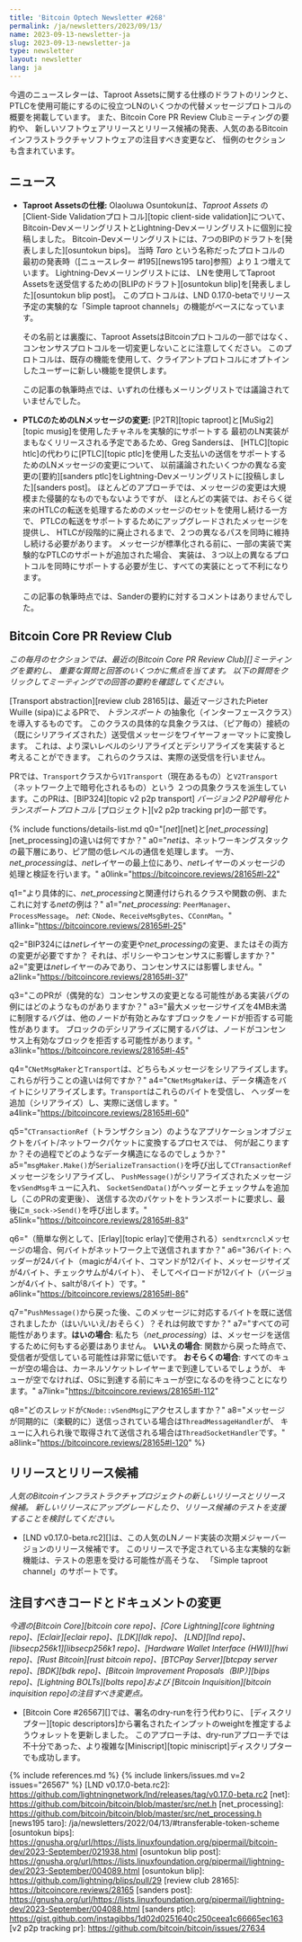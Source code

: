 ```yaml
---
title: 'Bitcoin Optech Newsletter #268'
permalink: /ja/newsletters/2023/09/13/
name: 2023-09-13-newsletter-ja
slug: 2023-09-13-newsletter-ja
type: newsletter
layout: newsletter
lang: ja
---
```

今週のニュースレターは、Taproot Assetsに関する仕様のドラフトのリンクと、
PTLCを使用可能にするのに役立つLNのいくつかの代替メッセージプロトコルの概要を掲載しています。
また、Bitcoin Core PR Review Clubミーティングの要約や、
新しいソフトウェアリリースとリリース候補の発表、人気のあるBitcoinインフラストラクチャソフトウェアの注目すべき変更など、
恒例のセクションも含まれています。

## ニュース

- **Taproot Assetsの仕様:** Olaoluwa Osuntokunは、_Taproot Assets_ の
  [Client-Side Validationプロトコル][topic client-side validation]について、
  Bitcoin-DevメーリングリストとLightning-Devメーリングリストに個別に投稿しました。
  Bitcoin-Devメーリングリストには、7つのBIPのドラフトを[発表しました][osuntokun bips]。
  当時 _Taro_ という名称だったプロトコルの最初の発表時（[ニュースレター #195][news195 taro]参照）より１つ増えています。
  Lightning-Devメーリングリストには、
  LNを使用してTaproot Assetsを送受信するための[BLIPのドラフト][osuntokun blip]を[発表しました][osuntokun blip post]。
  このプロトコルは、LND 0.17.0-betaでリリース予定の実験的な「Simple taproot channels」の機能がベースになっています。

  その名前とは裏腹に、Taproot AssetsはBitcoinプロトコルの一部ではなく、
  コンセンサスプロトコルを一切変更しないことに注意してください。
  このプロトコルは、既存の機能を使用して、クライアントプロトコルにオプトインしたユーザーに新しい機能を提供します。

  この記事の執筆時点では、いずれの仕様もメーリングリストでは議論されていませんでした。

- **PTLCのためのLNメッセージの変更:** [P2TR][topic taproot]と[MuSig2][topic musig]を使用したチャネルを実験的にサポートする
  最初のLN実装がまもなくリリースされる予定であるため、Greg Sandersは、
  [HTLC][topic htlc]の代わりに[PTLC][topic ptlc]を使用した支払いの送信をサポートするためのLNメッセージの変更について、
  以前議論されたいくつかの異なる変更の[要約][sanders ptlc]をLightning-Devメーリングリストに[投稿しました][sanders post]。
  ほとんどのアプローチでは、メッセージの変更は大規模また侵襲的なものでもないようですが、
  ほとんどの実装では、おそらく従来のHTLCの転送を処理するためのメッセージのセットを使用し続ける一方で、
  PTLCの転送をサポートするためにアップグレードされたメッセージを提供し、
  HTLCが段階的に廃止されるまで、２つの異なるパスを同時に維持し続ける必要があります。
  メッセージが標準化される前に、一部の実装で実験的なPTLCのサポートが追加された場合、
  実装は、３つ以上の異なるプロトコルを同時にサポートする必要が生じ、すべての実装にとって不利になります。

  この記事の執筆時点では、Sanderの要約に対するコメントはありませんでした。

## Bitcoin Core PR Review Club

*この毎月のセクションでは、最近の[Bitcoin Core PR Review Club][]ミーティングを要約し、
重要な質問と回答のいくつかに焦点を当てます。
以下の質問をクリックしてミーティングでの回答の要約を確認してください。*

[Transport abstraction][review club 28165]は、最近マージされたPieter Wuille (sipa)によるPRで、
_トランスポート_ の抽象化（インターフェースクラス）を導入するものです。
このクラスの具体的な具象クラスは、（ピア毎の）接続の（既にシリアライズされた）送受信メッセージをワイヤーフォーマットに変換します。
これは、より深いレベルのシリアライズとデシリアライズを実装すると考えることができます。
これらのクラスは、実際の送受信を行いません。

PRでは、`Transport`クラスから`V1Transport`（現在あるもの）と`V2Transport`（ネットワーク上で暗号化されるもの）という
２つの具象クラスを派生しています。このPRは、[BIP324][topic v2 p2p transport]
_バージョン2 P2P暗号化トランスポートプロトコル_ [プロジェクト][v2 p2p tracking pr]の一部です。

{% include functions/details-list.md
  q0="[*net*][net]と[*net_processing*][net_processing]の違いは何ですか？"
  a0="*net*は、ネットワーキングスタックの最下層にあり、ピア間の低レベルの通信を処理します。
      一方、*net_processing*は、*net*レイヤーの最上位にあり、*net*レイヤーのメッセージの処理と検証を行います。"
  a0link="https://bitcoincore.reviews/28165#l-22"

  q1="より具体的に、*net_processing*と関連付けられるクラスや関数の例、またこれに対する*net*の例は？"
  a1="*net_processing*: `PeerManager`、`ProcessMessage`。
      *net*: `CNode`、`ReceiveMsgBytes`、`CConnMan`。"
  a1link="https://bitcoincore.reviews/28165#l-25"

  q2="BIP324には*net*レイヤーの変更や*net_processing*の変更、またはその両方の変更が必要ですか？
      それは、ポリシーやコンセンサスに影響しますか？"
  a2="変更は*net*レイヤーのみであり、コンセンサスには影響しません。"
  a2link="https://bitcoincore.reviews/28165#l-37"

  q3="このPRが（偶発的な）コンセンサスの変更となる可能性がある実装バグの例にはどのようなものがありますか？"
  a3="最大メッセージサイズを4MB未満に制限するバグは、他のノードが有効とみなすブロックをノードが拒否する可能性があります。
      ブロックのデシリアライズに関するバグは、ノードがコンセンサス上有効なブロックを拒否する可能性があります。"
  a3link="https://bitcoincore.reviews/28165#l-45"

  q4="`CNetMsgMaker`と`Transport`は、どちらもメッセージをシリアライズします。これらが行うことの違いは何ですか？"
  a4="`CNetMsgMaker`は、データ構造をバイトにシリアライズします。`Transport`はこれらのバイトを受信し、
      ヘッダーを追加（シリアライズ）し、実際に送信します。"
  a4link="https://bitcoincore.reviews/28165#l-60"

  q5="`CTransactionRef`（トランザクション）のようなアプリケーションオブジェクトをバイト/ネットワークパケットに変換するプロセスでは、
      何が起こりますか？その過程でどのようなデータ構造になるのでしょうか？"
  a5="`msgMaker.Make()`が`SerializeTransaction()`を呼び出して`CTransactionRef`メッセージをシリアライズし、
      `PushMessage()`がシリアライズされたメッセージを`vSendMsg`キューに入れ、
      `SocketSendData()`がヘッダーとチェックサムを追加し（このPRの変更後）、
      送信する次のパケットをトランスポートに要求し、最後に`m_sock->Send()`を呼び出します。"
  a5link="https://bitcoincore.reviews/28165#l-83"

  q6="（簡単な例として、[Erlay][topic erlay]で使用される）`sendtxrcncl`メッセージの場合、何バイトがネットワーク上で送信されますか？"
  a6="36バイト: ヘッダーが24バイト（magicが4バイト、コマンドが12バイト、メッセージサイズが4バイト、チェックサムが4バイト）、
      そしてペイロードが12バイト（バージョンが4バイト、saltが8バイト）です。"
  a6link="https://bitcoincore.reviews/28165#l-86"

  q7="`PushMessage()`から戻った後、このメッセージに対応するバイトを既に送信されましたか（はい/いいえ/おそらく）？それは何故ですか？"
  a7="すべての可能性があります。**はいの場合**: 私たち（*net_processing*）は、メッセージを送信するために何もする必要はありません。
      **いいえの場合**: 関数から戻った時点で、受信者が受信している可能性は非常に低いです。
      **おそらくの場合**: すべてのキューが空の場合は、カーネルソケットレイヤーまで到達しているでしょうが、
      キューが空でなければ、OSに到達する前にキューが空になるのを待つことになります。"
  a7link="https://bitcoincore.reviews/28165#l-112"

  q8="どのスレッドが`CNode::vSendMsg`にアクセスしますか？"
  a8="メッセージが同期的に（楽観的に）送信っされている場合は`ThreadMessageHandler`が、
      キューに入れられ後で取得されて送信される場合は`ThreadSocketHandler`です。"
  a8link="https://bitcoincore.reviews/28165#l-120"
%}

## リリースとリリース候補

*人気のBitcoinインフラストラクチャプロジェクトの新しいリリースとリリース候補。
新しいリリースにアップグレードしたり、リリース候補のテストを支援することを検討してください。*

- [LND v0.17.0-beta.rc2][]は、この人気のLNノード実装の次期メジャーバージョンのリリース候補です。
  このリリースで予定されている主な実験的な新機能は、テストの恩恵を受ける可能性が高そうな、
  「Simple taproot channel」のサポートです。

## 注目すべきコードとドキュメントの変更

*今週の[Bitcoin Core][bitcoin core repo]、[Core
Lightning][core lightning repo]、[Eclair][eclair repo]、[LDK][ldk repo]、
[LND][lnd repo]、[libsecp256k1][libsecp256k1 repo]、[Hardware Wallet
Interface (HWI)][hwi repo]、[Rust Bitcoin][rust bitcoin repo]、[BTCPay
Server][btcpay server repo]、[BDK][bdk repo]、[Bitcoin Improvement
Proposals（BIP）][bips repo]、[Lightning BOLTs][bolts repo]および
[Bitcoin Inquisition][bitcoin inquisition repo]の注目すべき変更点。*

- [Bitcoin Core #26567][]では、署名のdry-runを行う代わりに、
  [ディスクリプター][topic descriptors]から署名されたインプットのweightを推定するようウォレットを更新しました。
  このアプローチは、dry-runアプローチでは不十分であった、より複雑な[Miniscript][topic miniscript]ディスクリプターでも成功します。

{% include references.md %}
{% include linkers/issues.md v=2 issues="26567" %}
[LND v0.17.0-beta.rc2]: https://github.com/lightningnetwork/lnd/releases/tag/v0.17.0-beta.rc2
[net]: https://github.com/bitcoin/bitcoin/blob/master/src/net.h
[net_processing]: https://github.com/bitcoin/bitcoin/blob/master/src/net_processing.h
[news195 taro]: /ja/newsletters/2022/04/13/#transferable-token-scheme
[osuntokun bips]: https://gnusha.org/url/https://lists.linuxfoundation.org/pipermail/bitcoin-dev/2023-September/021938.html
[osuntokun blip post]: https://gnusha.org/url/https://lists.linuxfoundation.org/pipermail/lightning-dev/2023-September/004089.html
[osuntokun blip]: https://github.com/lightning/blips/pull/29
[review club 28165]: https://bitcoincore.reviews/28165
[sanders post]: https://gnusha.org/url/https://lists.linuxfoundation.org/pipermail/lightning-dev/2023-September/004088.html
[sanders ptlc]: https://gist.github.com/instagibbs/1d02d0251640c250ceea1c66665ec163
[v2 p2p tracking pr]: https://github.com/bitcoin/bitcoin/issues/27634
